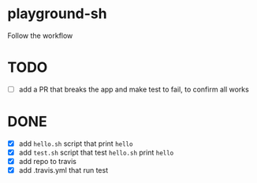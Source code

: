 # playground-sh
Follow the workflow

# TODO
- [ ] add a PR that breaks the app and make test to fail, to confirm all works

# DONE
- [x] add `hello.sh` script that print `hello`
- [x] add `test.sh` script that test `hello.sh` print `hello`
- [x] add repo to travis
- [x] add .travis.yml that run test
